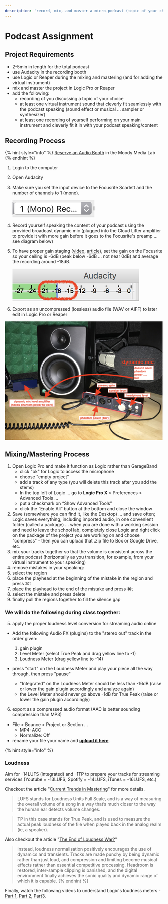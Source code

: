 ```yaml
---
description: 'record, mix, and master a micro-podcast (topic of your choice)'
---
```


# Podcast Assignment

## Project Requirements

* 2-5min in length for the total podcast
* use Audacity in the recording booth
* use Logic or Reaper during the mixing and mastering \(and for adding the virtual instrument\)
* mix and master the project in Logic Pro or Reaper
* add the following:
  * recording of you discussing a topic of your choice
  * at least one virtual instrument sound that cleverly fit seamlessly with the podcast speaking \(sound effect or musical … sampler or synthesizer\)
  * at least one recording of yourself performing on your main instrument and cleverly fit it in with your podcast speaking/content

## Recording Process

{% hint style="info" %}
[Reserve an Audio Booth](https://techpoint.libcal.com/spaces?lid=4700) in the Moody Media Lab
{% endhint %}

1. Login to the computer
2. Open Audacity
3. Make sure you set the input device to the Focusrite Scarlett and the number of channels to 1 \(mono\).

   ![](../../.gitbook/assets/screen-shot-2019-10-21-at-3.15.21-pm-83.png) 

4. Record yourself speaking the content of your podcast using the provided broadcast dynamic mic \(plugged into the Cloud Lifter amplifier to provide it with more gain before it goes to the Focusrite's preamp ... see diagram below\)
5. To have proper gain staging \([video](https://www.youtube.com/watch?time_continue=8&v=UvclmTMmGv0), [article](https://www.soundonsound.com/techniques/gain-staging-your-daw-software)\), set the gain on the Focusrite so your ceiling is -6dB \(peak below -6dB … not near 0dB\) and average the recording around -18dB.

   ![](../../.gitbook/assets/screen-shot-2019-05-20-at-12.11.58-pm-70.png) 

6. Export as an uncompressed \(lossless\) audio file \(WAV or AIFF\) to later edit in Logic Pro or Reaper

![](../../.gitbook/assets/img_1679-81.jpg)

## Mixing/Mastering Process

1. Open Logic Pro and make it function as Logic rather than GarageBand
   * click "ok" for Logic to access the microphone
   * choose "empty project"
   * add a track of any type \(you will delete this track after you add the stems\)
   * In the top left of Logic … go to **Logic Pro X** &gt; Preferences &gt; Advanced Tools …
   * put a checkmark on “Show Advanced Tools”
   * click the “Enable All” button at the bottom and close the window
2. Save \(somewhere you can find it, like the Desktop\) … and save often; Logic saves everything, including imported audio, in one convenient folder \(called a package\) ... when you are done with a working session and need to leave the school lab, completely close Logic and right click on the package of the project you are working on and choose "compress" - then you can upload that .zip file to Box or Google Drive, etc.
3. mix your tracks together so that the volume is consistent across the entire podcast \(horizontally as you transition, for example, from your virtual instrument to your speaking\)  
4.  remove mistakes in your speaking:
   1. select the region
   2. place the playhead at the beginning of the mistake in the region and press ⌘t
   3. place the playhead to the end of the mistake and press ⌘t
   4. select the mistake and press delete
   5. finally pull the regions together to fill the silence gap

### We will do the following during class together:

5. apply the proper loudness level conversion for streaming audio online

* Add the following Audio FX \(plugins\) to the "stereo out" track in the order given:
  1. gain plugin
  2. Level Meter \(select True Peak and drag yellow line to -1\)
  3. Loudness Meter \(drag yellow line to -14\)
* press "start" on the Loudness Meter and play your piece all the way through, then press "pause"

  * "Integrated" on the Loudness Meter should be less than -16dB \(raise or lower the gain plugin accordingly and analyze again\)
  * the Level Meter should never go above -1dB for True Peak \(raise or lower the gain plugin accordingly\)

6. export as a compressed audio format \(AAC is better sounding compression than MP3\)

* File &gt; Bounce &gt; Project or Section ...
  * MP4: ACC
  * Normalize: Off
* rename your file your name and [**upload it here**](https://baylor.box.com/s/djir4jpn84u2pffszts477tmbwp3fcws).

{% hint style="info" %}
### Loudness

Aim for -14LUFS \(integrated\) and -1TP to prepare your tracks for streaming services \(Youtube = -13LUFS, Spotify = -14LUFS, iTunes = -16LUFS, etc.\)

Checkout the article "[Current Trends in Mastering](https://www.warpacademy.com/current-trends-in-mastering/)" for more details.

> LUFS stands for Loudness Units Full Scale, and is a way of measuring the overall volume of a song in a way that’s much closer to the way the human ear detects volume changes.

> TP in this case stands for True Peak, and is used to measure the actual peak loudness of the file when played back in the analog realm \(ie, a speaker\).

Also checkout the article "[The End of Loudness War?](https://www.soundonsound.com/techniques/end-loudness-war)"

> Instead, loudness normalisation positively encourages the use of dynamics and transients. Tracks are made punchy by being dynamic rather than just loud, and compression and limiting become musical effects rather than essential competitive processing. Headroom is restored, inter-sample clipping is banished, and the digital environment finally achieves the sonic quality and dynamic range of which it is capable.
{% endhint %}

Finally, watch the following videos to understand Logic's loudness meters - [Part 1](https://youtu.be/A52ZNmk0S4g), [Part 2](https://youtu.be/lcTk6BK-fYc), [Part3](https://youtu.be/hGMLLalZPo0).





